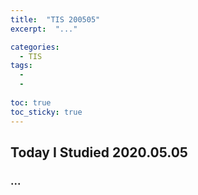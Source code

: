 ```yaml
---
title:  "TIS 200505"
excerpt:  "..."

categories:
  - TIS
tags:
  - 
  - 
  
toc: true
toc_sticky: true
---
```


## Today I Studied 2020.05.05

### ...
